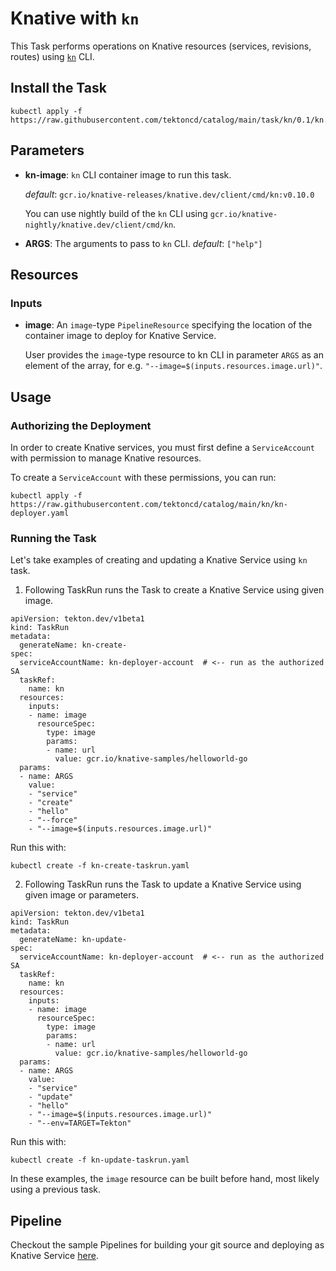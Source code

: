 # Knative with `kn`

This Task performs operations on Knative resources (services, revisions, routes) using
[`kn`](https://github.com/knative/client) CLI.

## Install the Task

```
kubectl apply -f https://raw.githubusercontent.com/tektoncd/catalog/main/task/kn/0.1/kn.yaml
```

## Parameters

* **kn-image**: `kn` CLI container image to run this task.

  _default_: `gcr.io/knative-releases/knative.dev/client/cmd/kn:v0.10.0`

  You can use nightly build of the `kn` CLI using
  `gcr.io/knative-nightly/knative.dev/client/cmd/kn`.


* **ARGS**: The arguments to pass to `kn` CLI.  _default_: `["help"]`

## Resources

### Inputs

* **image**: An `image`-type `PipelineResource` specifying the location of the
  container image to deploy for Knative Service.

  User provides the `image`-type resource to kn CLI in parameter `ARGS` as an
  element of the array, for e.g. `"--image=$(inputs.resources.image.url)"`.

## Usage

### Authorizing the Deployment

In order to create Knative services, you must first define a `ServiceAccount`
with permission to manage Knative resources.

To create a `ServiceAccount` with these permissions, you can run:

```
kubectl apply -f https://raw.githubusercontent.com/tektoncd/catalog/main/kn/kn-deployer.yaml
```

### Running the Task

Let's take examples of creating and updating a Knative Service using `kn` task.

1. Following TaskRun runs the Task to create a Knative Service using given image.

```
apiVersion: tekton.dev/v1beta1
kind: TaskRun
metadata:
  generateName: kn-create-
spec:
  serviceAccountName: kn-deployer-account  # <-- run as the authorized SA
  taskRef:
    name: kn
  resources:
    inputs:
    - name: image
      resourceSpec:
        type: image
        params:
        - name: url
          value: gcr.io/knative-samples/helloworld-go
  params:
  - name: ARGS
    value:
    - "service"
    - "create"
    - "hello"
    - "--force"
    - "--image=$(inputs.resources.image.url)"
```

Run this with:

```
kubectl create -f kn-create-taskrun.yaml
```

2. Following TaskRun runs the Task to update a Knative Service using given image or parameters.

```
apiVersion: tekton.dev/v1beta1
kind: TaskRun
metadata:
  generateName: kn-update-
spec:
  serviceAccountName: kn-deployer-account  # <-- run as the authorized SA
  taskRef:
    name: kn
  resources:
    inputs:
    - name: image
      resourceSpec:
        type: image
        params:
        - name: url
          value: gcr.io/knative-samples/helloworld-go
  params:
  - name: ARGS
    value:
    - "service"
    - "update"
    - "hello"
    - "--image=$(inputs.resources.image.url)"
    - "--env=TARGET=Tekton"
```

Run this with:

```
kubectl create -f kn-update-taskrun.yaml
```

In these examples, the `image` resource can be built before hand, most
likely using a previous task.

## Pipeline
Checkout the sample Pipelines for building your git source and deploying
as Knative Service [here](./knative-dockerfile-deploy/README.md).
